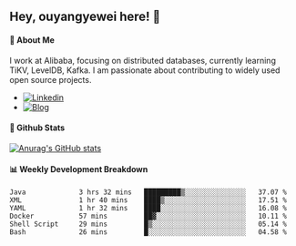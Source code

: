 ## Hey, ouyangyewei here! :wave:

#### :rocket: About Me
I work at Alibaba, focusing on distributed databases, currently learning TiKV, LevelDB, Kafka. I am passionate about contributing to widely used open source projects.

- [![Linkedin](https://img.shields.io/badge/LinkedIn-ouyangyewei-blue)](https://www.linkedin.com/in/ouyangyewei/)
- [![Blog](https://img.shields.io/badge/Blog-yeweiouyang-orange)](https://blog.csdn.net/yeweiouyang)

#### :star2: Github Stats
[![Anurag's GitHub stats](https://github-readme-stats.vercel.app/api?username=ouyangyewei&show_icons=true&cache_seconds=3600&theme=tokyonight)](https://github.com/anuraghazra/github-readme-stats)

#### :bar_chart: Weekly Development Breakdown
<!--START_SECTION:waka-->

```text
Java             3 hrs 32 mins   █████████▒░░░░░░░░░░░░░░░   37.07 %
XML              1 hr 40 mins    ████▒░░░░░░░░░░░░░░░░░░░░   17.51 %
YAML             1 hr 32 mins    ████░░░░░░░░░░░░░░░░░░░░░   16.08 %
Docker           57 mins         ██▓░░░░░░░░░░░░░░░░░░░░░░   10.11 %
Shell Script     29 mins         █▒░░░░░░░░░░░░░░░░░░░░░░░   05.14 %
Bash             26 mins         █░░░░░░░░░░░░░░░░░░░░░░░░   04.58 %
```

<!--END_SECTION:waka-->
